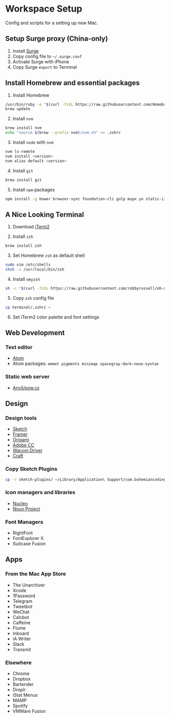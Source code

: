 # Workspace Setup
Config and scripts for a setting up new Mac.

## Setup Surge proxy (China-only)
1. Install [Surge](http://surge.run/Surge-Mac.zip)
2. Copy config file to `~/.surge.conf`
3. Activate Surge with iPhone
4. Copy Surge `export` to Terminal

## Install Homebrew and essential packages

1. Install Homebrew
  ```bash
  /usr/bin/ruby -e "$(curl -fsSL https://raw.githubusercontent.com/Homebrew/install/master/install)"
  brew update
  ```

2. Install `nvm`
  ```bash
  brew install nvm
  echo "source $(brew --prefix nvm)/nvm.sh" >> .zshrc
  ```

3. Install `node` with `nvm`
  ```bash
  nvm ls-remote
  nvm install <version>
  nvm alias default <version>
  ```

4. Install `git`
  ```bash
  brew install git
  ```

5. Install `npm` packages
  ```bash
  npm install -g bower browser-sync foundation-cli gulp mupx yo static-i18n gatsby babel
  ```

## A Nice Looking Terminal

1. Download [iTerm2](https://www.iterm2.com/downloads.html)

2. Install `zsh`
  ```bash
  brew install zsh
  ```

3. Set Homebrew `zsh` as default shell
  ```bash
  sudo vim /etc/shells
  chsh -s /usr/local/bin/zsh
  ```

4. Install `omyzsh`
  ```bash
  sh -c "$(curl -fsSL https://raw.githubusercontent.com/robbyrussell/oh-my-zsh/master/tools/install.sh)"
  ```

5. Copy `zsh` config file
  ```bash
  cp terminal/.zshrc ~
  ```

6. Set iTerm2 color palette and font settings

## Web Development

### Text editor
- [Atom](https://atom.io/download/mac)
- Atom packages: `emmet pigments minimap spacegray-dark-neue-syntax`

### Static web server
- [Anvil/pow.cx](http://anvilformac.com/)

## Design

### Design tools
- [Sketch](https://www.sketchapp.com/static/download/sketch.zip)
- [Framer](http://framerjs.com/download/)
- [Origami](https://facebook.github.io/origami/)
- [Adobe CC](https://creative.adobe.com/products/download/creative-cloud)
- [Wacom Driver](http://cdn.wacom.com/u/productsupport/drivers/mac/professional/WacomTablet_6.3.15-3.dmg)
- [Craft](https://www.invisionapp.com/craft)

### Copy Sketch Plugins
```bash
cp -r sketch-plugins/ ~/Library/Application\ Support/com.bohemiancoding.sketch3/Plugins/
```

### Icon managers and libraries
- [Nucleo](https://dl.devmate.com/co.ambercreative.Nucleoapp/Nucleo.zip)
- [Noun Project](https://thenounproject.com/for-mac/download/)

### Font Managers
- RightFont
- FontExplorer X
- Suitcase Fusion

## Apps
### From the Mac App Store
- The Unarchiver
- Xcode
- 1Password
- Telegram
- Tweetbot
- WeChat
- Calcbot
- Caffeine
- Flume
- Inboard
- iA Writer
- Slack
- Transmit

### Elsewhere
- Chrome
- Dropbox
- Bartender
- Droplr
- iStat Menus
- MAMP
- Spotify
- VMWare Fusion
